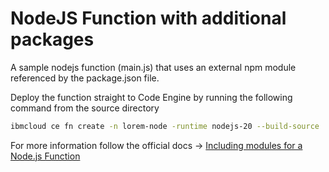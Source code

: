 # NodeJS Function with additional packages

A sample nodejs function (main.js) that uses an external npm module referenced by the package.json file. 

Deploy the function straight to Code Engine by running the following command from the source directory 

```bash
ibmcloud ce fn create -n lorem-node -runtime nodejs-20 --build-source .
```

For more information follow the official docs -> [Including modules for a Node.js Function](https://cloud.ibm.com/docs/codeengine?topic=codeengine-fun-create-repo#function-nodejs-dep-repo)

